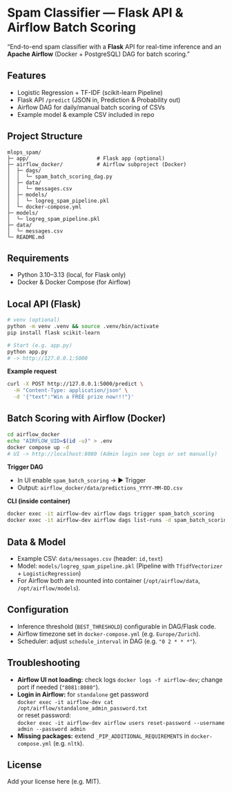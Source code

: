 # Spam Classifier — Flask API & Airflow Batch Scoring

“End-to-end spam classifier with a **Flask** API for real-time inference and an **Apache Airflow** (Docker + PostgreSQL) DAG for batch scoring.”

## Features
- Logistic Regression + TF-IDF (scikit-learn Pipeline)
- Flask API `/predict` (JSON in, Prediction & Probability out)
- Airflow DAG for daily/manual batch scoring of CSVs
- Example model & example CSV included in repo

## Project Structure
```
mlops_spam/
├─ app/                      # Flask app (optional)
├─ airflow_docker/           # Airflow subproject (Docker)
│  ├─ dags/
│  │  └─ spam_batch_scoring_dag.py
│  ├─ data/
│  │  └─ messages.csv
│  ├─ models/
│  │  └─ logreg_spam_pipeline.pkl
│  └─ docker-compose.yml
├─ models/
│  └─ logreg_spam_pipeline.pkl
├─ data/
│  └─ messages.csv
└─ README.md
```

## Requirements
- Python 3.10–3.13 (local, for Flask only)
- Docker & Docker Compose (for Airflow)

## Local API (Flask)
```bash
# venv (optional)
python -m venv .venv && source .venv/bin/activate
pip install flask scikit-learn

# Start (e.g. app.py)
python app.py
# -> http://127.0.0.1:5000
```

**Example request**
```bash
curl -X POST http://127.0.0.1:5000/predict \
  -H "Content-Type: application/json" \
  -d '{"text":"Win a FREE prize now!!!"}'
```

## Batch Scoring with Airflow (Docker)
```bash
cd airflow_docker
echo "AIRFLOW_UID=$(id -u)" > .env
docker compose up -d
# UI -> http://localhost:8080 (Admin login see logs or set manually)
```

**Trigger DAG**
- In UI enable `spam_batch_scoring` → ▶️ Trigger
- Output: `airflow_docker/data/predictions_YYYY-MM-DD.csv`

**CLI (inside container)**
```bash
docker exec -it airflow-dev airflow dags trigger spam_batch_scoring
docker exec -it airflow-dev airflow dags list-runs -d spam_batch_scoring
```

## Data & Model
- Example CSV: `data/messages.csv` (header: `id,text`)
- Model: `models/logreg_spam_pipeline.pkl` (Pipeline with `TfidfVectorizer` + `LogisticRegression`)
- For Airflow both are mounted into container (`/opt/airflow/data`, `/opt/airflow/models`).

## Configuration
- Inference threshold (`BEST_THRESHOLD`) configurable in DAG/Flask code.
- Airflow timezone set in `docker-compose.yml` (e.g. `Europe/Zurich`).
- Scheduler: adjust `schedule_interval` in DAG (e.g. `"0 2 * * *"`).

## Troubleshooting
- **Airflow UI not loading:** check logs `docker logs -f airflow-dev`; change port if needed (`"8081:8080"`).
- **Login in Airflow:** for `standalone` get password  
  `docker exec -it airflow-dev cat /opt/airflow/standalone_admin_password.txt`  
  or reset password:  
  `docker exec -it airflow-dev airflow users reset-password --username admin --password admin`
- **Missing packages:** extend `_PIP_ADDITIONAL_REQUIREMENTS` in `docker-compose.yml` (e.g. `nltk`).

## License
Add your license here (e.g. MIT).
